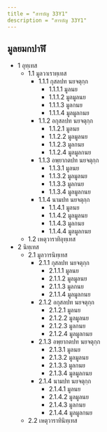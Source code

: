 ```yaml
---
title = "สารบัญ 33Y1"
description = "สารบัญ 33Y1"
---
```


## มูลยมกปาฬิ

- 1 อุทฺเทส
  - 1.1 มูลวาเราทฺเทส
    - 1.1.1 กุสลปท นยจตุกฺก
      - 1.1.1.1 มูลนย
      - 1.1.1.2 มูลมูลนย
      - 1.1.1.3 มูลกนย
      - 1.1.1.4 มูลมูลกนย
    - 1.1.2 อกุสลปท นยจตุกฺก
      - 1.1.2.1 มูลนย
      - 1.1.2.2 มูลมูลนย
      - 1.1.2.3 มูลกนย
      - 1.1.2.4 มูลมูลกนย
    - 1.1.3 อพฺยากตปท นยจตุกฺก
      - 1.1.3.1 มูลนย
      - 1.1.3.2 มูลมูลนย
      - 1.1.3.3 มูลกนย
      - 1.1.3.4 มูลมูลกนย
    - 1.1.4 นามปท นยจตุกฺก
      - 1.1.4.1 มูลนย
      - 1.1.4.2 มูลมูลนย
      - 1.1.4.3 มูลกนย
      - 1.1.4.4 มูลมูลกนย
  - 1.2 เหตุวาราทิอุทฺเทส
- 2 นิทฺเทส
  - 2.1 มูลวารนิทฺเทส
    - 2.1.1 กุสลปท นยจตุกฺก
      - 2.1.1.1 มูลนย
      - 2.1.1.2 มูลมูลนย
      - 2.1.1.3 มูลกนย
      - 2.1.1.4 มูลมูลกนย
    - 2.1.2 อกุสลปท นยจตุกฺก
      - 2.1.2.1 มูลนย
      - 2.1.2.2 มูลมูลนย
      - 2.1.2.3 มูลกนย
      - 2.1.2.4 มูลมูลกนย
    - 2.1.3 อพฺยากตปท นยจตุกฺก
      - 2.1.3.1 มูลนย
      - 2.1.3.2 มูลมูลนย
      - 2.1.3.3 มูลกนย
      - 2.1.3.4 มูลมูลกนย
    - 2.1.4 นามปท นยจตุกฺก
      - 2.1.4.1 มูลนย
      - 2.1.4.2 มูลมูลนย
      - 2.1.4.3 มูลกนย
      - 2.1.4.4 มูลมูลกนย
  - 2.2 เหตุวาราทินิทฺเทส